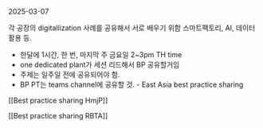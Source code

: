 2025-03-07

각 공장의 digitallization 사례를 공유해서 서로 배우기 위함
스마트팩토리, AI, 데이터활용 등.

- 한달에 1시간, 한 번, 마지막 주 금요일 2~3pm TH time
- one dedicated plant가  세션 리드해서 BP 공유할거임
- 주제는 일주일 전에 공유되어야 함.
- BP PT는 teams channel에 공유할 것. - East Asia best practice sharing




[[Best practice sharing HmjP]]

[[Best practice sharing RBTA]]
